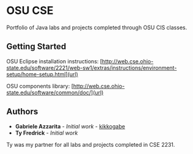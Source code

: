 # OSU CSE

Portfolio of Java labs and projects completed through OSU CIS classes.

## Getting Started

OSU Eclipse installation instructions: [http://web.cse.ohio-state.edu/software/2221/web-sw1/extras/instructions/environment-setup/home-setup.html](url)

OSU components library: [http://web.cse.ohio-state.edu/software/common/doc/](url)

## Authors

* **Gabriele Azzarita** - *Initial work* - [kikkogabe](https://github.com/kikkogabe)
* **Ty Fredrick** - *Initial work*

Ty was my partner for all labs and projects completed in CSE 2231.
